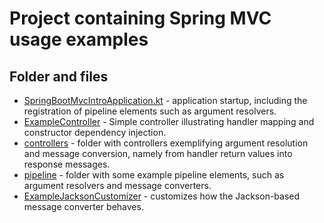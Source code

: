 # Project containing Spring MVC usage examples

## Folder and files

* [SpringBootMvcIntroApplication.kt](src/main/kotlin/pt/isel/daw/springbootmvcintro/SpringBootMvcIntroApplication.kt) - 
application startup, including the registration of pipeline elements such as argument resolvers.
* [ExampleController](src/main/kotlin/pt/isel/daw/springbootmvcintro/ExampleController.kt) - Simple controller
illustrating handler mapping and constructor dependency injection.
* [controllers](src/main/kotlin/pt/isel/daw/springbootmvcintro/controllers) - folder with controllers exemplifying 
argument resolution and message conversion, namely from handler return values into response messages.
* [pipeline](src/main/kotlin/pt/isel/daw/springbootmvcintro/pipeline) - folder with some example pipeline elements,
such as argument resolvers and message converters.
* [ExampleJacksonCustomizer](src/main/kotlin/pt/isel/daw/springbootmvcintro/ExampleJacksonCustomizer.kt) - customizes
how the Jackson-based message converter behaves.
